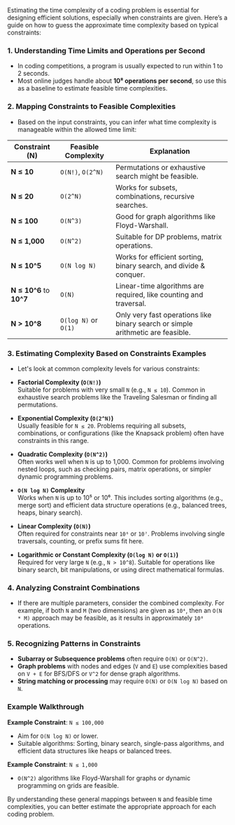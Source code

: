 Estimating the time complexity of a coding problem is essential for designing efficient solutions, especially when constraints are given. Here’s a guide on how to guess the approximate time complexity based on typical constraints:

### 1. **Understanding Time Limits and Operations per Second**
   - In coding competitions, a program is usually expected to run within 1 to 2 seconds.
   - Most online judges handle about **10⁸ operations per second**, so use this as a baseline to estimate feasible time complexities.

### 2. **Mapping Constraints to Feasible Complexities**
   - Based on the input constraints, you can infer what time complexity is manageable within the allowed time limit:

| Constraint (N)            | Feasible Complexity              | Explanation                              |
|---------------------------|----------------------------------|------------------------------------------|
| **N ≤ 10**                | `O(N!)`, `O(2^N)`               | Permutations or exhaustive search might be feasible. |
| **N ≤ 20**                | `O(2^N)`                        | Works for subsets, combinations, recursive searches. |
| **N ≤ 100**               | `O(N^3)`                        | Good for graph algorithms like Floyd-Warshall. |
| **N ≤ 1,000**             | `O(N^2)`                        | Suitable for DP problems, matrix operations. |
| **N ≤ 10^5**              | `O(N log N)`                    | Works for efficient sorting, binary search, and divide & conquer. |
| **N ≤ 10^6** to **10^7**  | `O(N)`                          | Linear-time algorithms are required, like counting and traversal. |
| **N > 10^8**              | `O(log N)` or `O(1)`            | Only very fast operations like binary search or simple arithmetic are feasible. |

### 3. **Estimating Complexity Based on Constraints Examples**
   - Let's look at common complexity levels for various constraints:

   - **Factorial Complexity (`O(N!)`)**  
     Suitable for problems with very small `N` (e.g., `N ≤ 10`). Common in exhaustive search problems like the Traveling Salesman or finding all permutations.

   - **Exponential Complexity (`O(2^N)`)**  
     Usually feasible for `N ≤ 20`. Problems requiring all subsets, combinations, or configurations (like the Knapsack problem) often have constraints in this range.

   - **Quadratic Complexity (`O(N^2)`)**  
     Often works well when `N` is up to 1,000. Common for problems involving nested loops, such as checking pairs, matrix operations, or simpler dynamic programming problems.

   - **`O(N log N)` Complexity**  
     Works when `N` is up to 10⁵ or 10⁶. This includes sorting algorithms (e.g., merge sort) and efficient data structure operations (e.g., balanced trees, heaps, binary search).

   - **Linear Complexity (`O(N)`)**  
     Often required for constraints near `10⁶` or `10⁷`. Problems involving single traversals, counting, or prefix sums fit here.

   - **Logarithmic or Constant Complexity (`O(log N)` or `O(1)`)**  
     Required for very large `N` (e.g., `N > 10^8`). Suitable for operations like binary search, bit manipulations, or using direct mathematical formulas.

### 4. **Analyzing Constraint Combinations**
   - If there are multiple parameters, consider the combined complexity. For example, if both `N` and `M` (two dimensions) are given as `10⁴`, then an `O(N * M)` approach may be feasible, as it results in approximately `10⁸` operations.

### 5. **Recognizing Patterns in Constraints**
   - **Subarray or Subsequence problems** often require `O(N)` or `O(N^2)`.
   - **Graph problems** with nodes and edges (`V` and `E`) use complexities based on `V + E` for BFS/DFS or `V^2` for dense graph algorithms.
   - **String matching or processing** may require `O(N)` or `O(N log N)` based on `N`.

### Example Walkthrough

**Example Constraint**: `N ≤ 100,000`
   - Aim for `O(N log N)` or lower.
   - Suitable algorithms: Sorting, binary search, single-pass algorithms, and efficient data structures like heaps or balanced trees.

**Example Constraint**: `N ≤ 1,000`
   - `O(N^2)` algorithms like Floyd-Warshall for graphs or dynamic programming on grids are feasible.

By understanding these general mappings between `N` and feasible time complexities, you can better estimate the appropriate approach for each coding problem.